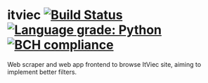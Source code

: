 # itviec [![Build Status](https://travis-ci.org/josepgl/itviec.svg?branch=master)](https://travis-ci.org/josepgl/itviec) [![Language grade: Python](https://img.shields.io/lgtm/grade/python/g/josepgl/itviec.svg?logo=lgtm&logoWidth=18)](https://lgtm.com/projects/g/josepgl/itviec/context:python) [![BCH compliance](https://bettercodehub.com/edge/badge/josepgl/itviec?branch=master)](https://bettercodehub.com/) 

Web scraper and web app frontend to browse ItViec site, aiming to implement better filters.
